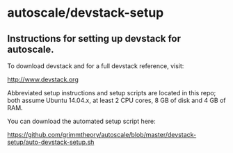 # autoscale/devstack-setup

## Instructions for setting up devstack for autoscale.

To download devstack and for a full devstack reference, visit:

http://www.devstack.org

Abbreviated setup instructions and setup scripts are located in this repo; both assume Ubuntu 14.04.x, at least 2 CPU cores, 8 GB of disk and 4 GB of RAM.

You can download the automated setup script here:

https://github.com/grimmtheory/autoscale/blob/master/devstack-setup/auto-devstack-setup.sh
